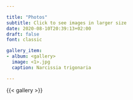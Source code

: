 ```yaml
---

title: "Photos"
subtitle: Click to see images in larger size 
date: 2020-08-10T20:39:13+02:00
draft: false
font: classic

gallery_item:
- album: <gallery>
  image: <1>.jpg
  caption: Narcissia trigonaria

---
```


{{< gallery >}} 

